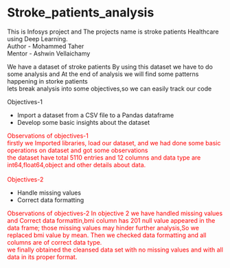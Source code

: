 # Stroke_patients_analysis
This is Infosys project and The projects name is stroke patients Healthcare using Deep Learning.
<br>
Author - Mohammed Taher
<br>
Mentor - Ashwin Vellaichamy

We have a dataset of stroke patients By using this dataset we have to do some analysis and At the end of analysis we will find some patterns happening in storke patients<br>
lets break analysis into some objectives,so we can easily track our code <br>

 Objectives-1<br>

 - Import a dataset from a CSV file to a Pandas dataframe
 - Develop some basic insights about the dataset

<span style="color:red"> Observations of objectives-1</span1> <br>
 firstly we Imported libraries, load our dataset, and we had done some basic operations on dataset and got some observations <br>
 the dataset have total 5110 entries and 12 columns and data type are int64,float64,object and other details about data.<br>
 <br>
 Objectives-2<br>
* Handle missing values
* Correct data formatting

<span style="color:red"> Observations</span1> of objectives-2
In objective 2 we have handled missing values and 
Correct data formattin,bmi column has 201 null value appeared in the data frame; those missing values may hinder further analysis,So we replaced bmi value by mean. Then we checked data formatting and all columns are of correct data type.<br>
we finally obtained the cleansed data set with no missing values and with all data in its proper format.
